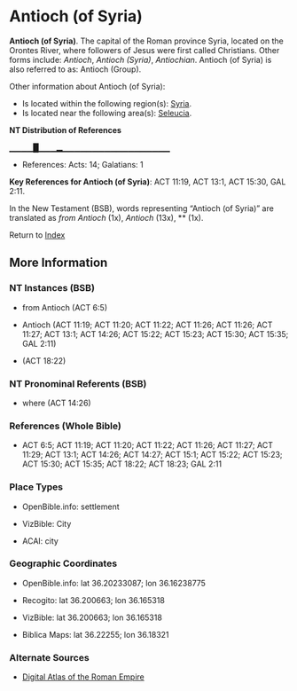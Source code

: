 # Antioch (of Syria)
**Antioch (of Syria)**. 
The capital of the Roman province Syria, located on the Orontes River, where followers of Jesus were first called Christians. 
Other forms include: 
*Antioch*, *Antioch (Syria)*, *Antiochian*. 
Antioch (of Syria) is also referred to as: 
Antioch (Group). 




Other information about Antioch (of Syria):


* Is located within the following region(s): 
[Syria](Syria.md). 
* Is located near the following area(s): 
[Seleucia](Seleucia.md). 


**NT Distribution of References**

▁▁▁▁█▁▁▁▂▁▁▁▁▁▁▁▁▁▁▁▁▁▁▁▁▁▁
* References: Acts: 14; Galatians: 1



**Key References for Antioch (of Syria)**: 
ACT 11:19, ACT 13:1, ACT 15:30, GAL 2:11. 




In the New Testament (BSB), words representing “Antioch (of Syria)” are translated as 
*from Antioch* (1x), *Antioch* (13x), ** (1x). 


Return to [Index](00-Index.md)

## More Information

### NT Instances (BSB)

* from Antioch (ACT 6:5)

* Antioch (ACT 11:19; ACT 11:20; ACT 11:22; ACT 11:26; ACT 11:26; ACT 11:27; ACT 13:1; ACT 14:26; ACT 15:22; ACT 15:23; ACT 15:30; ACT 15:35; GAL 2:11)

*  (ACT 18:22)



### NT Pronominal Referents (BSB)

* where (ACT 14:26)



### References (Whole Bible)

* ACT 6:5; ACT 11:19; ACT 11:20; ACT 11:22; ACT 11:26; ACT 11:27; ACT 11:29; ACT 13:1; ACT 14:26; ACT 14:27; ACT 15:1; ACT 15:22; ACT 15:23; ACT 15:30; ACT 15:35; ACT 18:22; ACT 18:23; GAL 2:11


### Place Types

* OpenBible.info: settlement

* VizBible: City

* ACAI: city



### Geographic Coordinates

* OpenBible.info: lat 36.20233087; lon 36.16238775

* Recogito: lat 36.200663; lon 36.165318

* VizBible: lat 36.200663; lon 36.165318

* Biblica Maps: lat 36.22255; lon 36.18321



### Alternate Sources

* [Digital Atlas of the Roman Empire](https://imperium.ahlfeldt.se/places/21094)



